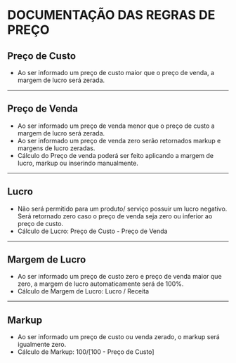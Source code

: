 # DOCUMENTAÇÃO DAS REGRAS DE PREÇO

## Preço de Custo

* Ao ser informado um preço de custo maior que o preço de venda, a margem de lucro será zerada.
---

## Preço de Venda
* Ao ser informado um preço de venda menor que o preço de custo a margem de lucro será zerada.
* Ao ser informado um preço de venda zero serão retornados markup e margens de lucro zeradas.
* Cálculo do Preço de venda poderá ser feito aplicando a margem de lucro, markup ou inserindo manualmente.

---

## Lucro

* Não será permitido para um produto/ serviço possuir um lucro negativo. Será retornado zero caso o preço de venda seja zero ou inferior ao preço de custo.
* Cálculo de Lucro: Preço de Custo - Preço de Venda

---

## Margem de Lucro

* Ao ser informado um preço de custo zero e preço de venda maior que zero, a margem de lucro automaticamente será de 100%.
* Cálculo de Margem de Lucro: Lucro / Receita

---

## Markup
* Ao ser informado um preço de custo ou venda zerado, o markup será igualmente zero.
* Cálculo de Markup: 100/[100 - Preço de Custo]